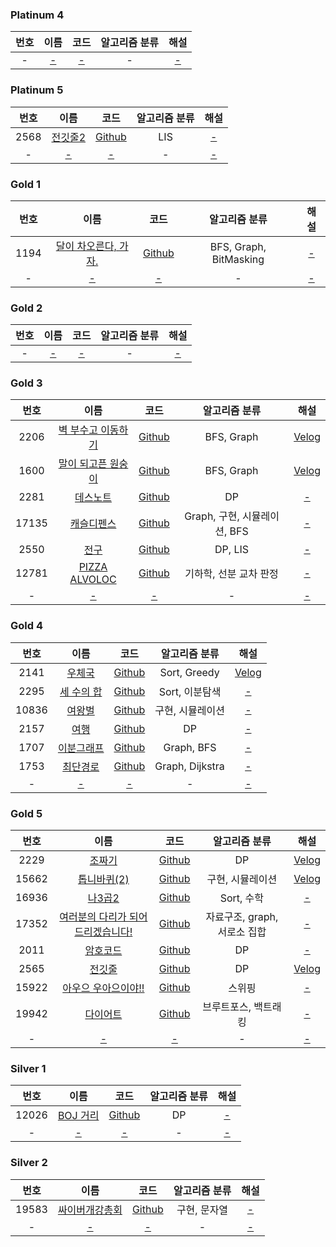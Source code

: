 ### Platinum 4
| 번호  |   이름   |  코드   | 알고리즘 분류 |  해설   |
|:---:|:------:|:-----:|:-------:|:-----:|
|  -  | [-](?) | [-]() |    -    | [-]() | 

### Platinum 5
|  번호  |                      이름                      |                                                     코드                                                      | 알고리즘 분류 |  해설   |
|:----:|:--------------------------------------------:|:-----------------------------------------------------------------------------------------------------------:|:-------:|:-----:|
| 2568 | [전깃줄2](https://www.acmicpc.net/problem/2568) | [Github](https://github.com/leeyungi/Problem_Solving/blob/main/Java/Baekjoon/Platinum5/Main_2568_전깃줄2.java) |   LIS   | [-]() | 
|  -   |                    [-](?)                    |                                                    [-]()                                                    |    -    | [-]() | 

### Gold 1
|  번호  |                          이름                          |                                                     코드                                                      |        알고리즘 분류         |  해설   |
|:----:|:----------------------------------------------------:|:-----------------------------------------------------------------------------------------------------------:|:----------------------:|:-----:|
| 1194 | [달이 차오른다, 가자.](https://www.acmicpc.net/problem/1194) | [Github](https://github.com/leeyungi/Problem_Solving/blob/main/Java/Baekjoon/Gold1/Main_1194_달이차오른다가자.java) | BFS, Graph, BitMasking | [-]() | 
|  -   |                        [-](?)                        |                                                    [-]()                                                    |           -            | [-]() | 

### Gold 2
| 번호  |   이름   |  코드   | 알고리즘 분류 |  해설   |
|:---:|:------:|:-----:|:-------:|:-----:|
|  -  | [-](?) | [-]() |    -    | [-]() | 

### Gold 3
|  번호   |                           이름                           |                                                        코드                                                        |        알고리즘 분류        |                                                                 해설                                                                  |
|:-----:|:------------------------------------------------------:|:----------------------------------------------------------------------------------------------------------------:|:---------------------:|:-----------------------------------------------------------------------------------------------------------------------------------:|
| 2206  |   [벽 부수고 이동하기](https://www.acmicpc.net/problem/2206)   |   [Github](https://github.com/leeyungi/Problem_Solving/blob/main/Java/Baekjoon/Gold3/Main_2206_벽부수고이동하기.java)    |      BFS, Graph       | [Velog](https://velog.io/@yunlee/BOJ-2206%EB%B2%88-%EB%B2%BD-%EB%B6%80%EC%88%98%EA%B3%A0-%EC%9D%B4%EB%8F%99%ED%95%98%EA%B8%B0-Java) |   
| 1600  |   [말이 되고픈 원숭이](https://www.acmicpc.net/problem/1600)   |   [Github](https://github.com/leeyungi/Problem_Solving/blob/main/Java/Baekjoon/Gold3/Main_1600_말이되고픈원숭이.java)    |      BFS, Graph       | [Velog](https://velog.io/@yunlee/BOJ-1600%EB%B2%88-%EB%A7%90%EC%9D%B4-%EB%90%98%EA%B3%A0%ED%94%88-%EC%9B%90%EC%88%AD%EC%9D%B4-Java) |   
| 2281  |      [데스노트](https://www.acmicpc.net/problem/2281)      |     [Github](https://github.com/leeyungi/Problem_Solving/blob/main/Java/Baekjoon/Gold3/Main_2281_데스노트.java)      |          DP           |                                                                [-]()                                                                |   
| 17135 |     [캐슬디펜스](https://www.acmicpc.net/problem/17135)     |    [Github](https://github.com/leeyungi/Problem_Solving/blob/main/Java/Baekjoon/Gold3/Main_17135_캐슬디펜스.java)     | Graph, 구현, 시뮬레이션, BFS |                                                                [-]()                                                                |   
| 2550  |       [전구](https://www.acmicpc.net/problem/2550)       |      [Github](https://github.com/leeyungi/Problem_Solving/blob/main/Java/Baekjoon/Gold3/Main_2550_전구.java)       |        DP, LIS        |                                                                [-]()                                                                |   
| 12781 | [PIZZA ALVOLOC](https://www.acmicpc.net/problem/12781) | [Github](https://github.com/leeyungi/Problem_Solving/blob/main/Java/Baekjoon/Gold3/Main_12781_PIZZAALVOLOC.java) |     기하학, 선분 교차 판정     |                                                                [-]()                                                                |   
|   -   |                         [-](?)                         |                                                      [-]()                                                       |           -           |                                                                [-]()                                                                |   

### Gold 4
|  번호   |                       이름                       |                                                    코드                                                    |     알고리즘 분류     |                                          해설                                          |
|:-----:|:----------------------------------------------:|:--------------------------------------------------------------------------------------------------------:|:---------------:|:------------------------------------------------------------------------------------:|
| 2141  |  [우체국](https://www.acmicpc.net/problem/2141)   |  [Github](https://github.com/leeyungi/Problem_Solving/blob/main/Java/Baekjoon/Gold4/Main_2141_우체국.java)  |  Sort, Greedy   | [Velog](https://velog.io/@yunlee/BOJ-2141%EB%B2%88-%EC%9A%B0%EC%B2%B4%EA%B5%AD-Java) |   
| 2295  | [세 수의 합](https://www.acmicpc.net/problem/2295) | [Github](https://github.com/leeyungi/Problem_Solving/blob/main/Java/Baekjoon/Gold4/Main_2295_세수의합.java)  |   Sort, 이분탐색    |                                        [-]()                                         |   
| 10836 |  [여왕벌](https://www.acmicpc.net/problem/10836)  | [Github](https://github.com/leeyungi/Problem_Solving/blob/main/Java/Baekjoon/Gold4/Main_10836_여왕벌.java)  |    구현, 시뮬레이션    |                                        [-]()                                         |   
| 2157  |   [여행](https://www.acmicpc.net/problem/2157)   |  [Github](https://github.com/leeyungi/Problem_Solving/blob/main/Java/Baekjoon/Gold4/Main_2157_여행.java)   |       DP        |                                        [-]()                                         |   
| 1707  | [이분그래프](https://www.acmicpc.net/problem/1707)  | [Github](https://github.com/leeyungi/Problem_Solving/blob/main/Java/Baekjoon/Gold4/Main_1707_이분그래프.java) |   Graph, BFS    |                                        [-]()                                         |   
| 1753  |  [최단경로](https://www.acmicpc.net/problem/1753)  | [Github](https://github.com/leeyungi/Problem_Solving/blob/main/Java/Baekjoon/Gold4/Main_1753_최단경로.java)  | Graph, Dijkstra |                                        [-]()                                         |   
|   -   |                     [-](?)                     |                                                  [-]()                                                   |        -        |                                        [-]()                                         |   

### Gold 5
|  번호   |                              이름                              |                                                         코드                                                          |       알고리즘 분류       |                                             해설                                             |
|:-----:|:------------------------------------------------------------:|:-------------------------------------------------------------------------------------------------------------------:|:-------------------:|:------------------------------------------------------------------------------------------:|
| 2229  |         [조짜기](https://www.acmicpc.net/problem/2229)          |       [Github](https://github.com/leeyungi/Problem_Solving/blob/main/Java/Baekjoon/Gold5/Main_2229_조짜기.java)        |         DP          |   [Velog](https://velog.io/@yunlee/BOJ-2999%EB%B2%88-%EC%A1%B0-%EC%A7%9C%EA%B8%B0-Java)    |
| 15662 |       [톱니바퀴(2)](https://www.acmicpc.net/problem/15662)       |      [Github](https://github.com/leeyungi/Problem_Solving/blob/main/Java/Baekjoon/Gold5/Main_15662_톱니바퀴2.java)      |      구현, 시뮬레이션      | [Velog](https://velog.io/@yunlee/BOJ-15662%EB%B2%88-%ED%86%B1%EB%8B%88%EB%B0%94%ED%80%B42) |   
| 16936 |        [나3곱2](https://www.acmicpc.net/problem/16936)         |      [Github](https://github.com/leeyungi/Problem_Solving/blob/main/Java/Baekjoon/Gold5/Main_16936_나3곱2.java)       |      Sort, 수학       |                                           [-]()                                            |   
| 17352 | [여러분의 다리가 되어 드리겠습니다!](https://www.acmicpc.net/problem/17352) | [Github](https://github.com/leeyungi/Problem_Solving/blob/main/Java/Baekjoon/Gold5/Main_17352_여러분의다리가되어드리겠습니다.java) | 자료구조, graph, 서로소 집합 |                                           [-]()                                            |   
| 2011  |         [암호코드](https://www.acmicpc.net/problem/2011)         |       [Github](https://github.com/leeyungi/Problem_Solving/blob/main/Java/Baekjoon/Gold5/Main_2011_암호코드.java)       |         DP          |                                           [-]()                                            |   
| 2565  |         [전깃줄](https://www.acmicpc.net/problem/2565)          |       [Github](https://github.com/leeyungi/Problem_Solving/blob/main/Java/Baekjoon/Gold5/Main_2565_전깃줄.java)        |         DP          |    [Velog](https://velog.io/@yunlee/BOJ-2565%EB%B2%88-%EC%A0%84%EA%B9%83%EC%A4%84Java)     |   
| 15922 |     [아우으 우아으이야!!](https://www.acmicpc.net/problem/15922)     |    [Github](https://github.com/leeyungi/Problem_Solving/blob/main/Java/Baekjoon/Gold5/Main_15922_아우으우아으이야.java)     |         스위핑         |                                           [-]()                                            |   
| 19942 |        [다이어트](https://www.acmicpc.net/problem/19942)         |      [Github](https://github.com/leeyungi/Problem_Solving/blob/main/Java/Baekjoon/Gold5/Main_19942_다이어트.java)       |     브루트포스, 백트래킹     |                                           [-]()                                            |   
|   -   |                            [-](?)                            |                                                        [-]()                                                        |          -          |                                           [-]()                                            |   

### Silver 1
|  번호   |                       이름                        |                                                     코드                                                      | 알고리즘 분류 |  해설   |
|:-----:|:-----------------------------------------------:|:-----------------------------------------------------------------------------------------------------------:|:-------:|:-----:|
| 12026 | [BOJ 거리](https://www.acmicpc.net/problem/12026) | [Github](https://github.com/leeyungi/Problem_Solving/blob/main/Java/Baekjoon/Silver1/Main_12026_BOJ거리.java) |   DP    | [-]() |   
|   -   |                     [-](?)                      |                                                    [-]()                                                    |    -    | [-]() |

### Silver 2
|  번호   |                        이름                        |                                                      코드                                                       | 알고리즘 분류 |  해설   |
|:-----:|:------------------------------------------------:|:-------------------------------------------------------------------------------------------------------------:|:-------:|:-----:|
| 19583 | [싸이버개강총회](https://www.acmicpc.net/problem/19583) | [Github](https://github.com/leeyungi/Problem_Solving/blob/main/Java/Baekjoon/Silver2/Main_19583_싸이버개강총회.java) | 구현, 문자열 | [-]() |   
|   -   |                      [-](?)                      |                                                     [-]()                                                     |    -    | [-]() |   


